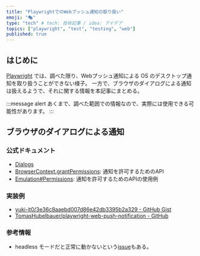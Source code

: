 ```yaml
---
title: "PlaywrightでのWebプッシュ通知の取り扱い"
emoji: "🎭"
type: "tech" # tech: 技術記事 / idea: アイデア
topics: ["playwright", "test", "testing", "web"]
published: true
---
```


## はじめに

[Playwright](https://playwright.dev/) では、調べた限り、Webプッシュ通知による OS のデスクトップ通知を取り扱うことができない様子。
一方で、ブラウザのダイアログによる通知は扱えるようで、それに関する情報を本記事にまとめる。

:::message alert
あくまで、調べた範囲での情報なので、実際には使用できる可能性があります。
:::

## ブラウザのダイアログによる通知

### 公式ドキュメント

- [Dialogs](https://playwright.dev/docs/dialogs)
- [BrowserContext.grantPermissions](https://playwright.dev/docs/api/class-browsercontext#browser-context-grant-permissions): 通知を許可するためのAPI
- [Emulation#Permissions](https://playwright.dev/docs/emulation#permissions): 通知を許可するためのAPIの使用例

### 実装例

- [yuki-it0/3e36c8aaebd007d86e42db3395b2a329 - GitHub Gist](https://gist.github.com/yuki-it0/3e36c8aaebd007d86e42db3395b2a329)
- [TomasHubelbauer/playwright-web-push-notification - GitHub](https://github.com/TomasHubelbauer/playwright-web-push-notification)

### 参考情報

- headless モードだと正常に動かないという[issue](https://github.com/microsoft/playwright/issues/23954)もある。

<!-- qiita article id: ccef14671340fcd4d32c -->
